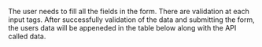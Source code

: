 The user needs to fill all the fields in the form. There are validation at each input tags. After successfully validation of the data and submitting the form, the users data will be appeneded in the table below along with the API called data.  